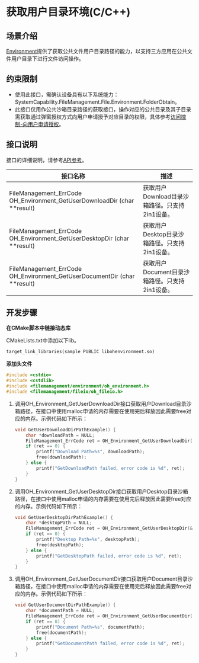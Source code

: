 # 获取用户目录环境(C/C++)
<!--Kit: Core File Kit-->
<!--Subsystem: FileManagement-->
<!--Owner: @wangke25; @gsl_1234; @wuchengjun5-->
<!--Designer: @gsl_1234; @wangke25-->
<!--Tester: @liuhonggang123; @yue-ye2; @juxiaopang-->
<!--Adviser: @foryourself-->

## 场景介绍

[Environment](../reference/apis-core-file-kit/capi-oh-environment-h.md)提供了获取公共文件用户目录路径的能力，以支持三方应用在公共文件用户目录下进行文件访问操作。

## 约束限制

- 使用此接口，需确认设备具有以下系统能力：SystemCapability.FileManagement.File.Environment.FolderObtain。
- 此接口仅用作公共沙箱目录路径的获取接口，操作对应的公共目录及其子目录需获取通过弹窗授权方式向用户申请授予对应目录的权限，具体参考[访问控制-向用户申请授权](../security/AccessToken/request-user-authorization.md)。

## 接口说明

接口的详细说明，请参考[API参考](../reference/apis-core-file-kit/capi-oh-environment-h.md)。

| 接口名称 | 描述 |
| -------- | -------- |
| FileManagement_ErrCode OH_Environment_GetUserDownloadDir (char **result)| 获取用户Download目录沙箱路径。只支持2in1设备。 |
| FileManagement_ErrCode OH_Environment_GetUserDesktopDir (char **result) | 获取用户Desktop目录沙箱路径。只支持2in1设备。 |
| FileManagement_ErrCode OH_Environment_GetUserDocumentDir (char **result) | 获取用户Document目录沙箱路径。只支持2in1设备。 |

## 开发步骤

**在CMake脚本中链接动态库**

CMakeLists.txt中添加以下lib。

```txt
target_link_libraries(sample PUBLIC libohenvironment.so)
```

**添加头文件**

```c++
#include <cstdio>
#include <cstdlib>
#include <filemanagement/environment/oh_environment.h>
#include <filemanagement/fileio/oh_fileio.h>
```

1. 调用OH_Environment_GetUserDownloadDir接口获取用户Download目录沙箱路径，在接口中使用malloc申请的内存需要在使用完后释放因此需要free对应的内存。示例代码如下所示：

    ```c
    void GetUserDownloadDirPathExample() {
        char *downloadPath = NULL;
        FileManagement_ErrCode ret = OH_Environment_GetUserDownloadDir(&downloadPath);
        if (ret == 0) {
            printf("Download Path=%s", downloadPath);
            free(downloadPath);
        } else {
            printf("GetDownloadPath failed, error code is %d", ret);
        }
    }
   ```

2. 调用OH_Environment_GetUserDesktopDir接口获取用户Desktop目录沙箱路径，在接口中使用malloc申请的内存需要在使用完后释放因此需要free对应的内存。示例代码如下所示：

    ```c
    void GetUserDesktopDirPathExample() {
        char *desktopPath = NULL;
        FileManagement_ErrCode ret = OH_Environment_GetUserDesktopDir(&desktopPath);
        if (ret == 0) {
            printf("Desktop Path=%s", desktopPath);
            free(desktopPath);
        } else {
            printf("GetDesktopPath failed, error code is %d", ret);
        }
    }
   ```

3. 调用OH_Environment_GetUserDocumentDir接口获取用户Document目录沙箱路径，在接口中使用malloc申请的内存需要在使用完后释放因此需要free对应的内存。示例代码如下所示：

    ```c
    void GetUserDocumentDirPathExample() {
        char *documentPath = NULL;
        FileManagement_ErrCode ret = OH_Environment_GetUserDocumentDir(&documentPath);
        if (ret == 0) {
            printf("Document Path=%s", documentPath);
            free(documentPath);
        } else {
            printf("GetDocumentPath failed, error code is %d", ret);
        }
    }
   ```
